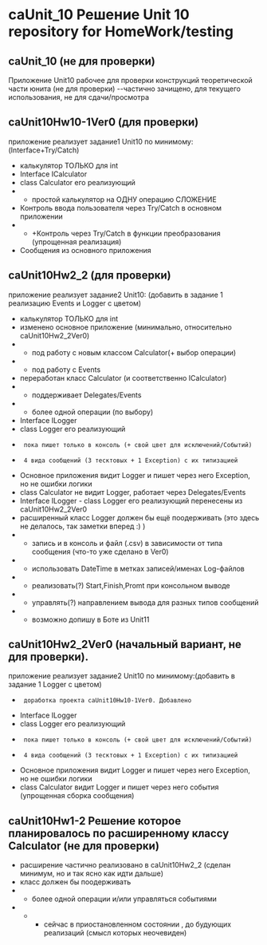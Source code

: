 # caUnit_10 Решение Unit 10 repository for HomeWork/testing
## caUnit_10  (не для проверки)
Приложение Unit10 рабочее для проверки конструкций теоретической части юнита (не для проверки)
--частично зачищено, для текущего использования, не для сдачи/просмотра

## caUnit10Hw10-1Ver0 (для проверки)
приложение реализует задание1 Unit10 по минимому:(Interface+Try/Catch)
- калькулятор ТОЛЬКО для int 
- Interface ICalculator
- class Calculator его реализующий 
- - простой калькулятор на ОДНУ операцию СЛОЖЕНИЕ
- Контроль ввода пользователя через Try/Catch в основном приложении
- - +Контроль через Try/Catch в функции преобразования (упрощенная реализация) 
- Сообщения из основного приложения

## caUnit10Hw2_2  (для проверки) 
приложение реализует задание2 Unit10: (добавить в задание 1 реализацию Events и Logger с цветом)
- калькулятор ТОЛЬКО для int 
- изменено основное приложение (минимально, относительно caUnit10Hw2_2Ver0) 
- - под работу с новым классом Calculator(+ выбор операции)
- - под работу с Events 
- переработан класс Calculator (и соответственно ICalculator)
- - поддерживает Delegates/Events 
- - более одной операции (по выбору)
- Interface ILogger 
- class Logger его реализующий
-      пока пишет только в консоль (+ свой цвет для исключений/Событий)
-      4 вида сообщений (3 тесктовых + 1 Exception) с их типизацией
- Основное приложения видит Logger и пишет через него Exception, но не ошибки логики
- class Calculator не видит Logger, работает через Delegates/Events
- Interface ILogger - class Logger его реализующий перенесены из caUnit10Hw2_2Ver0
- расширенный класс Logger должен бы ещё поодерживать (это здесь не делалось, так заметки вперед :) )
- - запись и в консоль и файл (.csv) в зависимости от типа сообщения (что-то уже сделано в Ver0)
- - использовать DateTime в метках записей/именах Log-файлов
- - реализовать(?) Start,Finish,Promt при консольном выводе
- - управлять(?) направлением вывода для разных типов сообщений
- - возможно допишу в Боте из Unit11

## caUnit10Hw2_2Ver0 (начальный вариант, не для проверки).
приложение реализует задание2 Unit10 по минимому:(добавить в задание 1 Logger с цветом)
-      доработка проекта caUnit10Hw10-1Ver0. Добавлено
- Interface ILogger
- class Logger его реализующий
-      пока пишет только в консоль (+ свой цвет для исключений/Событий)
-      4 вида сообщений (3 тесктовых + 1 Exception) с их типизацией
- Основное приложения видит Logger и пишет через него Exception, но не ошибки логики
- class Calculator видит Logger и пишет через него события (упрощенная сборка сообщения)

## caUnit10Hw1-2 Решение которое планировалось по расширенному классу Calculator (не для проверки)
- расширение частично реализовано в caUnit10Hw2_2 (сделан минимум, но и так ясно как идти дальше)
- класс должен бы поодерживать
- - более одной операции и/или управляться событиями
- - - сейчас в приостановленном состоянии , до будующих реализаций (смысл которых неочевиден)
